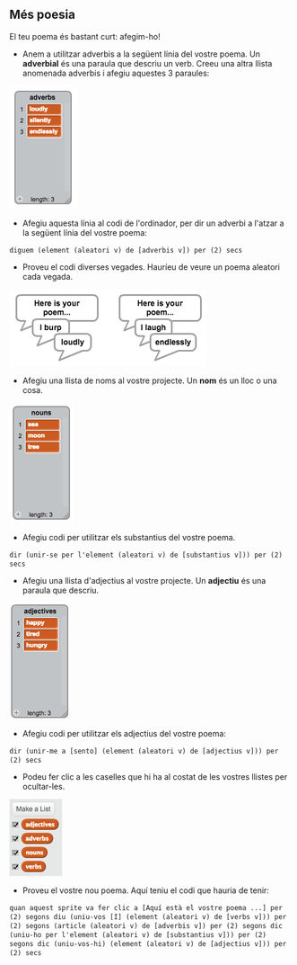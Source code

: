 ## Més poesia

El teu poema és bastant curt: afegim-ho!

+ Anem a utilitzar adverbis a la següent línia del vostre poema. Un **adverbial** és una paraula que descriu un verb. Creeu una altra llista anomenada adverbis i afegiu aquestes 3 paraules:

![captura de pantalla](images/poetry-adverbs.png)

+ Afegiu aquesta línia al codi de l'ordinador, per dir un adverbi a l'atzar a la següent línia del vostre poema:

```blocks
diguem (element (aleatori v) de [adverbis v]) per (2) secs
```

+ Proveu el codi diverses vegades. Hauríeu de veure un poema aleatori cada vegada.

![captura de pantalla](images/poetry-adverb-test.png)

+ Afegiu una llista de noms al vostre projecte. Un **nom** és un lloc o una cosa.

![captura de pantalla](images/poetry-nouns.png)

+ Afegiu codi per utilitzar els substantius del vostre poema.

```blocks
dir (unir-se per l'element (aleatori v) de [substantius v])) per (2) secs
```

+ Afegiu una llista d'adjectius al vostre projecte. Un **adjectiu** és una paraula que descriu.

![captura de pantalla](images/poetry-adjectives.png)

+ Afegiu codi per utilitzar els adjectius del vostre poema:

```blocks
dir (unir-me a [sento] (element (aleatori v) de [adjectius v])) per (2) secs
```

+ Podeu fer clic a les caselles que hi ha al costat de les vostres llistes per ocultar-les.

![captura de pantalla](images/poetry-lists-tick.png)

+ Proveu el vostre nou poema. Aquí teniu el codi que hauria de tenir:

```blocks
quan aquest sprite va fer clic a [Aquí està el vostre poema ...] per (2) segons diu (uniu-vos [I] (element (aleatori v) de [verbs v])) per (2) segons (article (aleatori v) de [adverbis v]) per (2) segons dic (uniu-ho per l'element (aleatori v) de [substantius v])) per (2) segons dic (uniu-vos-hi) (element (aleatori v) de [adjectius v])) per (2) secs
```